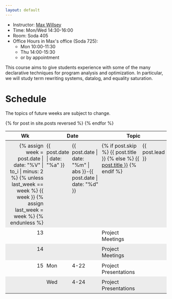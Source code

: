```yaml
---
layout: default
---
```


- Instructor: [Max Willsey](https://mwillsey.com)
- Time: Mon/Wed 14:30-16:00
- Room: Soda 405
- Office Hours in Max's office (Soda 725):
  - Mon 10:00-11:30
  - Thu 14:00-15:30
  - or by appointment

This course aims to give students experience with some of the many
 declarative techniques for program analysis and optimization.
In particular, we will study term rewriting systems, datalog, and equality saturation.

# Schedule

The topics of future weeks are subject to change.

<table style="border-spacing: 0">
  <thead>
    <tr>
      <th>Wk</th>
      <th colspan="2">Date</th>
      <th colspan="3">Topic</th>
    </tr>
  </thead>
  <style>
    tr { vertical-align: top; }
    td { padding: 0.4em 0.3em 0.3em; }
    tbody tr:nth-child(odd) {background-color: #00000011;}
    td:nth-child(1) { text-align: right; }
    td:nth-child(2) { padding-right: 0; }
    .holiday td:nth-child(4) { font-style: italic; }
    .holiday td:nth-child(4)::before { 
      content: "🏖️"; 
      font-style: normal;
      padding-right: 0.2em;
    }
    .lecture td:nth-child(4)::before { content: "️Lecture: "; font-weight: bold }
    /* .lecture td:nth-child(4) { font-weight: bold; } */
  </style>
{% for post in site.posts reversed %}
  <tr class="{{ post.type }}">
    <td>
      {% assign week = post.date | date: "%V" | to_i | minus: 2 %}
      {% unless last_week == week %}
        {{ week }}
        {% assign last_week = week %}
      {% endunless %}
    </td>
    <td>{{ post.date | date: "%a" }}</td>
    <td>{{ post.date | date: "%m" | abs }}-{{ post.date | date: "%d" }}</td>
    <td>
      {% if post.skip %}
        {{ post.title }}
      {% else %}
        <a href="{{ post.url | relative_url}}">{{ post.title }}</a>
      {% endif %}
    </td>
    <td>
      {{ post.lead }}
    </td>
  </tr>
{% endfor %}
  <tr class="">
    <td>13</td>
    <td></td>
    <td></td>
    <td>Project Meetings</td>
    <td></td>
  </tr>
  <tr class="">
    <td>14</td>
    <td></td>
    <td></td>
    <td>Project Meetings</td>
    <td></td>
  </tr>
  <tr class="">
    <td>15</td>
    <td>Mon</td>
    <td>4-22</td>
    <td>Project Presentations</td>
    <td></td>
  </tr>
  <tr class="">
    <td></td>
    <td>Wed</td>
    <td>4-24</td>
    <td>Project Presentations</td>
    <td></td>
  </tr>
</table>
